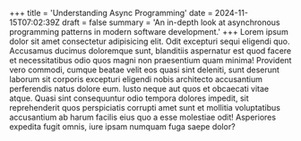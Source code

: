 +++
title = 'Understanding Async Programming'
date = 2024-11-15T07:02:39Z
draft = false
summary = 'An in-depth look at asynchronous programming patterns in modern software development.'
+++
Lorem ipsum dolor sit amet consectetur adipisicing elit. Odit excepturi sequi eligendi quo. Accusamus ducimus doloremque sunt, blanditiis aspernatur est quod facere et necessitatibus odio quos magni non praesentium quam minima! Provident vero commodi, cumque beatae velit eos quasi sint deleniti, sunt deserunt laborum sit corporis excepturi eligendi nobis architecto accusantium perferendis natus dolore eum. Iusto neque aut quos et obcaecati vitae atque. Quasi sint consequuntur odio tempora dolores impedit, sit reprehenderit quos perspiciatis corrupti amet sunt et mollitia voluptatibus accusantium ab harum facilis eius quo a esse molestiae odit! Asperiores expedita fugit omnis, iure ipsam numquam fuga saepe dolor?